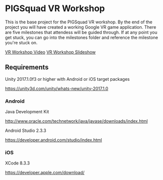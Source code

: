 # PIGSquad VR Workshop
This is the base project for the PIGSquad VR workshop. By the end of the project you will have created a working Google VR game application. There are five milestones that attendess will be guided through. If at any point you get stuck, you can go into the milestones folder and reference the milestone you're stuck on.

[VR Workshop Video](https://youtu.be/QY5I_EaoEsY)
[VR Workshop Slideshow](https://docs.google.com/presentation/d/1xvpG-XK6WK9wiGRKv5lE_nTFsUR9XKmqyFbU03FicDw/edit?usp=sharing)

## Requirements
Unity 2017.1.0f3 or higher with Android or iOS target packages

https://unity3d.com/unity/whats-new/unity-2017.1.0


### Android

Java Development Kit

http://www.oracle.com/technetwork/java/javase/downloads/index.html

Android Studio 2.3.3

https://developer.android.com/studio/index.html


### iOS

XCode 8.3.3

https://developer.apple.com/download/

